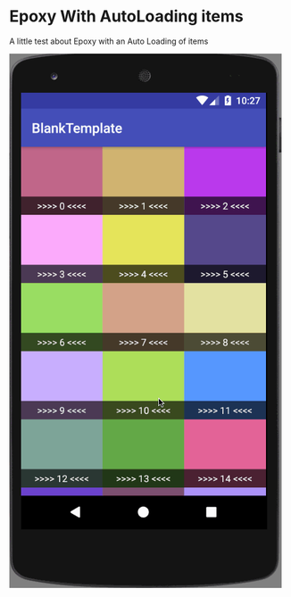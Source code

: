 # Epoxy With AutoLoading items
A little test about Epoxy with an Auto Loading of items

![AutoLoading Gif](LoadingMoreEpoxy.gif)
